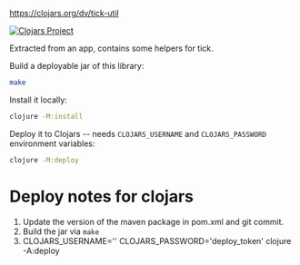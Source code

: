 https://clojars.org/dv/tick-util

[![Clojars Project](https://img.shields.io/clojars/v/dv/tick-util.svg)](https://clojars.org/dv/tick-util)

Extracted from an app, contains some helpers for tick.

Build a deployable jar of this library:

```bash
make
```

Install it locally:

```bash
clojure -M:install
```

Deploy it to Clojars -- needs `CLOJARS_USERNAME` and `CLOJARS_PASSWORD` environment variables:

```bash
clojure -M:deploy
```

# Deploy notes for clojars

1. Update the version of the maven package in pom.xml and git commit.
2. Build the jar via `make`
3. CLOJARS_USERNAME='' CLOJARS_PASSWORD='deploy_token' clojure -A:deploy 
